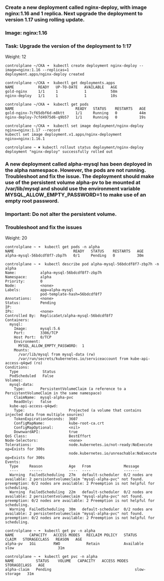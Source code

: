 ### Create a new deployment called nginx-deploy, with image nginx:1.16 and 1 replica. Next upgrade the deployment to version 1.17 using rolling update.

### Image: nginx:1.16

### Task: Upgrade the version of the deployment to 1:17

Weight: 12 

``` 
controlplane ~/CKA ➜  kubectl create deployment nginx-deploy --image=nginx:1.16 --replicas=1 
deployment.apps/nginx-deploy created

controlplane ~/CKA ➜  kubectl get deployments.apps 
NAME           READY   UP-TO-DATE   AVAILABLE   AGE
gold-nginx     1/1     1            1           58m
nginx-deploy   1/1     1            1           10s

controlplane ~/CKA ➜  kubectl get pods 
NAME                            READY   STATUS    RESTARTS   AGE
gold-nginx-7cf65dbf6d-m8ktt     1/1     Running   0          44m
nginx-deploy-7cfd4975d6-q9b57   1/1     Running   0          19s

controlplane ~/CKA ➜  kubectl set image deployment/nginx-deploy nginx=nginx:1.17 --record
kubectl set image deployment.v1.apps/nginx-deployment nginx=nginx:1.16.1

controlplane ~ ✖ kubectl rollout status deployment/nginx-deploy 
deployment "nginx-deploy" successfully rolled out
``` 

### A new deployment called alpha-mysql has been deployed in the alpha namespace. However, the pods are not running. Troubleshoot and fix the issue. The deployment should make use of the persistent volume alpha-pv to be mounted at /var/lib/mysql and should use the environment variable MYSQL_ALLOW_EMPTY_PASSWORD=1 to make use of an empty root password.

### Important: Do not alter the persistent volume.

### Troubleshoot and fix the issues

Weight: 20

``` 
controlplane ~ ➜  kubectl get pods -n alpha 
NAME                           READY   STATUS    RESTARTS   AGE
alpha-mysql-56bdcdf8f7-zbp7h   0/1     Pending   0          30m

controlplane ~ ➜  kubectl describe pod alpha-mysql-56bdcdf8f7-zbp7h -n alpha 
Name:           alpha-mysql-56bdcdf8f7-zbp7h
Namespace:      alpha
Priority:       0
Node:           <none>
Labels:         app=alpha-mysql
                pod-template-hash=56bdcdf8f7
Annotations:    <none>
Status:         Pending
IP:             
IPs:            <none>
Controlled By:  ReplicaSet/alpha-mysql-56bdcdf8f7
Containers:
  mysql:
    Image:      mysql:5.6
    Port:       3306/TCP
    Host Port:  0/TCP
    Environment:
      MYSQL_ALLOW_EMPTY_PASSWORD:  1
    Mounts:
      /var/lib/mysql from mysql-data (rw)
      /var/run/secrets/kubernetes.io/serviceaccount from kube-api-access-q4qwd (ro)
Conditions:
  Type           Status
  PodScheduled   False 
Volumes:
  mysql-data:
    Type:       PersistentVolumeClaim (a reference to a PersistentVolumeClaim in the same namespace)
    ClaimName:  mysql-alpha-pvc
    ReadOnly:   false
  kube-api-access-q4qwd:
    Type:                    Projected (a volume that contains injected data from multiple sources)
    TokenExpirationSeconds:  3607
    ConfigMapName:           kube-root-ca.crt
    ConfigMapOptional:       <nil>
    DownwardAPI:             true
QoS Class:                   BestEffort
Node-Selectors:              <none>
Tolerations:                 node.kubernetes.io/not-ready:NoExecute op=Exists for 300s
                             node.kubernetes.io/unreachable:NoExecute op=Exists for 300s
Events:
  Type     Reason            Age   From               Message
  ----     ------            ----  ----               -------
  Warning  FailedScheduling  27m   default-scheduler  0/2 nodes are available: 2 persistentvolumeclaim "mysql-alpha-pvc" not found. preemption: 0/2 nodes are available: 2 Preemption is not helpful for scheduling.
  Warning  FailedScheduling  22m   default-scheduler  0/2 nodes are available: 2 persistentvolumeclaim "mysql-alpha-pvc" not found. preemption: 0/2 nodes are available: 2 Preemption is not helpful for scheduling.
  Warning  FailedScheduling  30m   default-scheduler  0/2 nodes are available: 2 persistentvolumeclaim "mysql-alpha-pvc" not found. preemption: 0/2 nodes are available: 2 Preemption is not helpful for scheduling.

controlplane ~ ➜  kubectl get pv -n alpha 
NAME       CAPACITY   ACCESS MODES   RECLAIM POLICY   STATUS      CLAIM   STORAGECLASS   REASON   AGE
alpha-pv   1Gi        RWO            Retain           Available           slow                    31m

controlplane ~ ➜  kubectl get pvc -n alpha 
NAME          STATUS    VOLUME   CAPACITY   ACCESS MODES   STORAGECLASS   AGE
alpha-claim   Pending                                      slow-storage   31m
